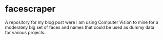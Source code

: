 # facescraper
A repository for my blog post were I am using Computer Vision to mine for a moderately big set of faces and names that could be used as dummy data for various projects.
